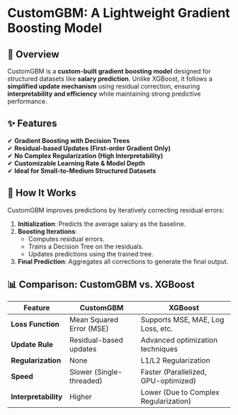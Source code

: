# CustomGBM: A Lightweight Gradient Boosting Model  

## 📌 Overview  
CustomGBM is a **custom-built gradient boosting model** designed for structured datasets like **salary prediction**. Unlike XGBoost, it follows a **simplified update mechanism** using residual correction, ensuring **interpretability and efficiency** while maintaining strong predictive performance.  

## ✨ Features  
✔ **Gradient Boosting with Decision Trees**  
✔ **Residual-based Updates (First-order Gradient Only)**  
✔ **No Complex Regularization (High Interpretability)**  
✔ **Customizable Learning Rate & Model Depth**  
✔ **Ideal for Small-to-Medium Structured Datasets**  

## 🔬 How It Works  
CustomGBM improves predictions by iteratively correcting residual errors:  
1. **Initialization**: Predicts the average salary as the baseline.  
2. **Boosting Iterations**:  
   - Computes residual errors.  
   - Trains a Decision Tree on the residuals.  
   - Updates predictions using the trained tree.  
3. **Final Prediction**: Aggregates all corrections to generate the final output.  

## 📊 Comparison: CustomGBM vs. XGBoost  
| Feature        | CustomGBM  | XGBoost |
|---------------|-----------|---------|
| **Loss Function** | Mean Squared Error (MSE) | Supports MSE, MAE, Log Loss, etc. |
| **Update Rule**   | Residual-based updates | Advanced optimization techniques |
| **Regularization** | None | L1/L2 Regularization |
| **Speed** | Slower (Single-threaded) | Faster (Parallelized, GPU-optimized) |
| **Interpretability** | Higher | Lower (Due to Complex Regularization) |

